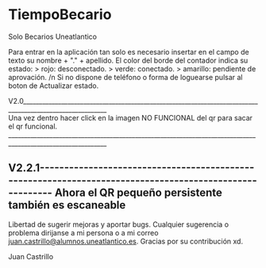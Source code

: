 # TiempoBecario
Solo Becarios Uneatlantico

Para entrar en la aplicación tan solo es necesario insertar en el campo de texto su nombre + "." + apellido.
El color del borde del contador indica su estado: > rojo: desconectado.
                                                  > verde: conectado.
                                                  > amarillo: pendiente de aprovación. /n
Si no dispone de teléfono o forma de loguearse pulsar al boton de Actualizar estado.

V2.0_________________________________________________________________________________________________________ <br />
Una vez dentro hacer click en la imagen NO FUNCIONAL del qr para sacar el qr funcional.
_____________________________________________________________________________________________________________ <br />


V2.2.1--------------------------------------------------------------------------------------------------------
Ahora el QR pequeño persistente también es escaneable
--------------------------------------------------------------------------------------------------------------

Libertad de sugerir mejoras y aportar bugs.
Cualquier sugerencia o problema dirijanse a mi persona o a mi correo juan.castrillo@alumnos.uneatlantico.es.
Gracias por su contribución xd.

Juan Castrillo
